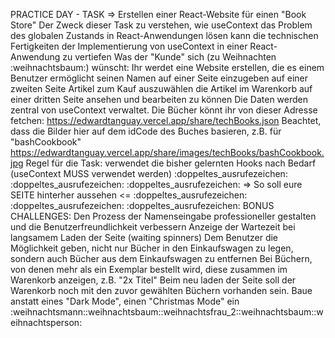 PRACTICE DAY - TASK
=> Erstellen einer React-Website für einen "Book Store"
Der Zweck dieser Task
zu verstehen, wie useContext das Problem des globalen Zustands in React-Anwendungen lösen kann
die technischen Fertigkeiten der Implementierung von useContext in einer React-Anwendung zu vertiefen
Was der "Kunde" sich (zu Weihnachten :weihnachtsbaum:) wünscht:
Ihr werdet eine Website erstellen, die es einem Benutzer ermöglicht
seinen Namen auf einer Seite einzugeben
auf einer zweiten Seite Artikel zum Kauf auszuwählen
die Artikel im Warenkorb auf einer dritten Seite ansehen und bearbeiten zu können
Die Daten werden zentral von useContext verwaltet.
Die Bücher könnt ihr von dieser Adresse fetchen:
https://edwardtanguay.vercel.app/share/techBooks.json
Beachtet, dass die Bilder hier auf dem idCode des Buches basieren, z.B. für "bashCookbook"
https://edwardtanguay.vercel.app/share/images/techBooks/bashCookbook.jpg
Regel für die Task:
verwendet die bisher gelernten Hooks nach Bedarf (useContext MUSS verwendet werden)
:doppeltes_ausrufezeichen: :doppeltes_ausrufezeichen: :doppeltes_ausrufezeichen: => So soll eure SEITE hinterher aussehen <= :doppeltes_ausrufezeichen: :doppeltes_ausrufezeichen: :doppeltes_ausrufezeichen:
BONUS CHALLENGES:
Den Prozess der Namenseingabe professioneller gestalten und die Benutzerfreundlichkeit verbessern
Anzeige der Wartezeit bei langsamem Laden der Seite (waiting spinners)
Dem Benutzer die Möglichkeit geben, nicht nur Bücher in den Einkaufswagen zu legen, sondern auch Bücher aus dem Einkaufswagen zu entfernen
Bei Büchern, von denen mehr als ein Exemplar bestellt wird, diese zusammen im Warenkorb anzeigen, z.B. "2x Titel"
Beim neu laden der Seite soll der Warenkorb noch mit den zuvor gewählten Büchern vorhanden sein.
Baue anstatt eines "Dark Mode", einen "Christmas Mode" ein :weihnachtsmann::weihnachtsbaum::weihnachtsfrau_2::weihnachtsbaum::weihnachtsperson: